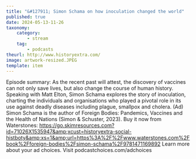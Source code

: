 ```yaml
---
title: "&#127911; Simon Schama on how inoculation changed the world"
published: true
date: 2024-05-13-11-26
taxonomy:
    category:
        - stream
    tag:
        - podcasts
theurl: http://www.historyextra.com/
image: artwork-resized.JPEG
template: item
---
```


Episode summary: As the recent past will attest, the discovery of vaccines can not only save lives, but also change the course of human history. Speaking with Matt Elton, Simon Schama explores the story of inoculation, charting the individuals and organisations who played a pivotal role in its use against deadly diseases including plague, smallpox and cholera. (Ad) Simon Schama is the author of Foreign Bodies: Pandemics, Vaccines and the Health of Nations (Simon &amp; Schuster, 2023). Buy it now from Waterstones: https://go.skimresources.com?id=71026X1535947&amp;xcust=historyextra-social-histboty&amp;xs=1&amp;url=https%3A%2F%2Fwww.waterstones.com%2Fbook%2Fforeign-bodies%2Fsimon-schama%2F9781471169892 Learn more about your ad choices. Visit podcastchoices.com/adchoices
